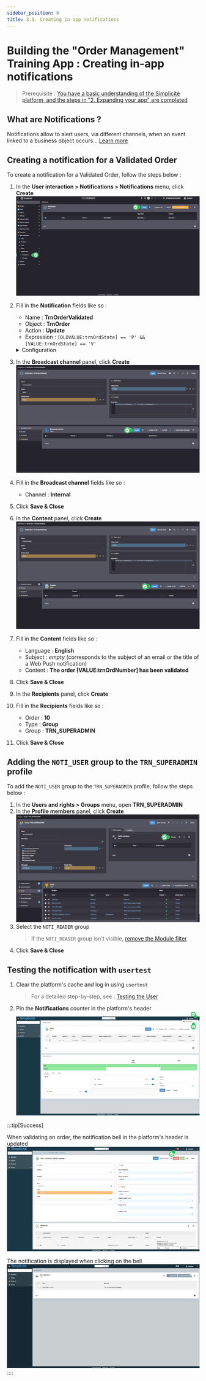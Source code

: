 ```yaml
---
sidebar_position: 6
title: 3.5. Creating in-app notifications
---
```


# Building the "Order Management" Training App : Creating in-app notifications

> Prerequisite : [You have a basic understanding of the Simplicité platform, and the steps in "2. Expanding your app" are completed](/category/2-expanding-your-app)

## What are Notifications ?

Notifications allow to alert users, via different channels, when an event linked to a business object occurs... [Learn more](/make/userinteraction/notifications)

## Creating a notification for a Validated Order

To create a notification for a Validated Order, follow the steps below :

1. In the **User interaction > Notifications > Notifications** menu, click **Create**
    ![](img/notifications/create.png)
2. Fill in the **Notification** fields like so :
    - Name : **TrnOrderValidated**
    - Object : **TrnOrder**
    - Action : **Update**
    - Expression : `[OLDVALUE:trnOrdState] == 'P' && [VALUE:trnOrdState] == 'V'`
    <details>
            <summary>Configuration</summary>

            ![](img/notifications/obj-configuration.png)
    </details>
3. In the **Broadcast channel** panel, click **Create**
    ![](img/notifications/broadcast-channel.png)
4. Fill in the **Broadcast channel** fields like so :
    - Channel : **Internal**
5. Click **Save & Close**
6. In the **Content** panel, click **Create**
    ![](img/notifications/content-create.png)
7. Fill in the **Content** fields like so :
    - Language : **English**
    - Subject : *empty* (corresponds to the subject of an email or the title of a Web Push notification)
    - Content : **The order [VALUE:trnOrdNumber] has been validated**
8. Click **Save & Close**
9. In the **Recipients** panel, click **Create**
10. Fill in the **Recipients** fields like so :
    - Order : **10**
    - Type : **Group**
    - Group : **TRN_SUPERADMIN**
11. Click **Save & Close**

## Adding the `NOTI_USER` group to the `TRN_SUPERADMIN` profile

To add the `NOTI_USER` group to the `TRN_SUPERADMIN` profile, follow the steps below :

1. In the **Users and rights > Groups** menu, open **TRN_SUPERADMIN**
2. In the **Profile members** panel, click **Create**
    ![](img/notifications/group-add.png)
3. Select the `NOTI_READER` group
    > If the `NOTI_READER` group isn't visible, [remove the Module filter](/make/project/module#module-filtering)
4. Click **Save & Close**

## Testing the notification with `usertest`

1. Clear the platform's cache and log in using `usertest`
    > For a detailed step-by-step, see : [Testing the User](/tutorial/getting-started/user#activating-and-testing-the-user)
2. Pin the **Notifications** counter in the platform's header
    ![](img/notifications/pin-counter.png)

:::tip[Success]

When validating an order, the notification bell in the platform's header is updated
![](img/notifications/notification-counter.png)

The notification is displayed when clicking on the bell
![](img/notifications/notification-display.png)
::::